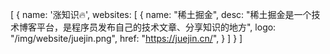 [
  {
    name: '涨知识🔥',
    websites: [
      {
        name: "稀土掘金",
        desc: "稀土掘金是一个技术博客平台，是程序员发布自己的技术文章、分享知识的地方",
        logo: "/img/website/juejin.png",
        href: "https://juejin.cn/",
      }
    ]
  }
]
